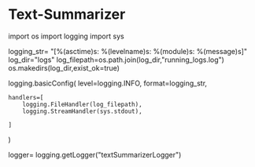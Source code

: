 # Text-Summarizer
import os
import logging
import sys

logging_str= "[%(asctime)s: %(levelname)s: %(module)s: %(message)s]"
log_dir="logs"
log_filepath=os.path.join(log_dir,"running_logs.log")
os.makedirs(log_dir,exist_ok=true)

logging.basicConfig(
    level=logging.INFO,
    format=logging_str,

    handlers=[
        logging.FileHandler(log_filepath),
        logging.StreamHandler(sys.stdout),

    ]
)

logger= logging.getLogger("textSummarizerLogger")


